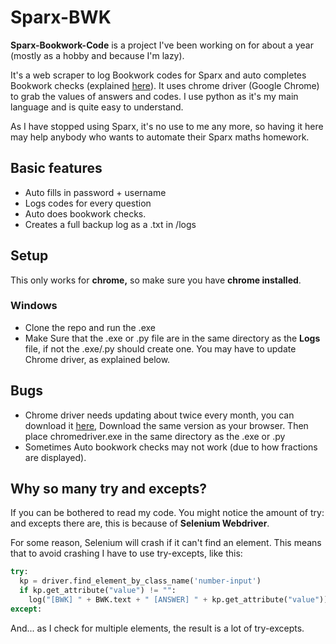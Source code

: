 # Sparx-BWK
**Sparx-Bookwork-Code** is a project I've been working on for about a year (mostly as a hobby and because I'm lazy).


It's a web scraper to log Bookwork codes for Sparx and auto completes Bookwork checks (explained [here](https://support.sparx.co.uk/en/knowledge/what-is-a-bookwork-check-and-why-are-they-used-in-sparx)). It uses chrome driver (Google Chrome) to grab the values of answers and codes. I use python as it's my main language and is quite easy to understand.

As I have stopped using Sparx, it's no use to me any more, so having it here may help anybody who wants to automate their Sparx maths homework.

## Basic features
* Auto fills in password + username
* Logs codes for every question
* Auto does bookwork checks.
* Creates a full backup log as a .txt in /logs

## Setup
This only works for **chrome,** so make sure you have **chrome installed**.
### Windows
* Clone the repo and run the .exe
* Make Sure that the .exe or .py file are in the same directory as the **Logs** file, if not the .exe/.py should create one.
You may have to update Chrome driver, as explained below.

## Bugs
* Chrome driver needs updating about twice every month, you can download it [here](https://chromedriver.chromium.org/downloads), Download the same version
as your browser. Then place chromedriver.exe in the same directory as the .exe or .py
* Sometimes Auto bookwork checks may not work (due to how fractions are displayed). 
## Why so many try and excepts?
If you can be bothered to read my code. You might notice the amount of try: and excepts there are, this is because of **Selenium Webdriver**.

For some reason, Selenium will crash if it can't find an element. This means that to avoid crashing I have to use try-excepts, like this:
``` python
try:
  kp = driver.find_element_by_class_name('number-input')
  if kp.get_attribute("value") != "":
    log("[BWK] " + BWK.text + " [ANSWER] " + kp.get_attribute("value"))
except:
```
And... as I check for multiple elements, the result is a lot of try-excepts.

